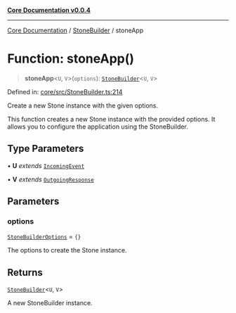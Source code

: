 [**Core Documentation v0.0.4**](../../README.md)

***

[Core Documentation](../../modules.md) / [StoneBuilder](../README.md) / stoneApp

# Function: stoneApp()

> **stoneApp**\<`U`, `V`\>(`options`): [`StoneBuilder`](../classes/StoneBuilder.md)\<`U`, `V`\>

Defined in: [core/src/StoneBuilder.ts:214](https://github.com/stonemjs/core/blob/e4675fc5d1a8e120fdb4d54e226a2496fdda3681/src/StoneBuilder.ts#L214)

Create a new Stone instance with the given options.

This function creates a new Stone instance with the provided options.
It allows you to configure the application using the StoneBuilder.

## Type Parameters

• **U** *extends* [`IncomingEvent`](../../events/IncomingEvent/classes/IncomingEvent.md)

• **V** *extends* [`OutgoingResponse`](../../events/OutgoingResponse/classes/OutgoingResponse.md)

## Parameters

### options

[`StoneBuilderOptions`](../interfaces/StoneBuilderOptions.md) = `{}`

The options to create the Stone instance.

## Returns

[`StoneBuilder`](../classes/StoneBuilder.md)\<`U`, `V`\>

A new StoneBuilder instance.
